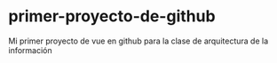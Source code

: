 # primer-proyecto-de-github
Mi primer proyecto de vue en github para la clase de arquitectura de la información
